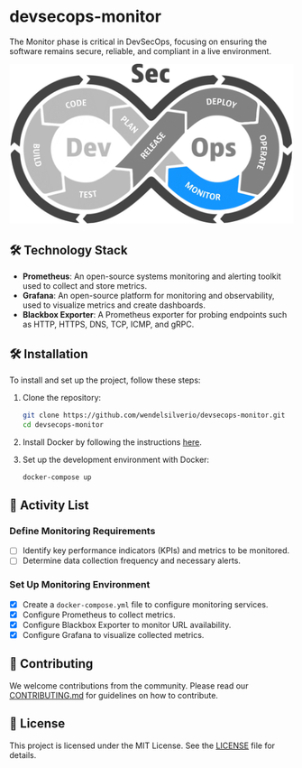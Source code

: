 # devsecops-monitor
The Monitor phase is critical in DevSecOps, focusing on ensuring the software remains secure, reliable, and compliant in a live environment.

![DevSecOps Monitor](assets/images/devsecops-monitor.png)

## 🛠️ Technology Stack
- **Prometheus**: An open-source systems monitoring and alerting toolkit used to collect and store metrics.
- **Grafana**: An open-source platform for monitoring and observability, used to visualize metrics and create dashboards.
- **Blackbox Exporter**: A Prometheus exporter for probing endpoints such as HTTP, HTTPS, DNS, TCP, ICMP, and gRPC.

## 🛠️ Installation

To install and set up the project, follow these steps:

1. Clone the repository:

    ```sh
    git clone https://github.com/wendelsilverio/devsecops-monitor.git
    cd devsecops-monitor
    ```

2. Install Docker by following the instructions [here](https://docs.docker.com/get-docker/).

3. Set up the development environment with Docker:

    ```sh
    docker-compose up
    ```

## 📅 Activity List

### Define Monitoring Requirements
- [ ] Identify key performance indicators (KPIs) and metrics to be monitored.
- [ ] Determine data collection frequency and necessary alerts.

### Set Up Monitoring Environment
- [X] Create a `docker-compose.yml` file to configure monitoring services.
- [X] Configure Prometheus to collect metrics.
- [X] Configure Blackbox Exporter to monitor URL availability.
- [X] Configure Grafana to visualize collected metrics.

## 🤝 Contributing

We welcome contributions from the community. Please read our [CONTRIBUTING.md](CONTRIBUTING.md) for guidelines on how to contribute.

## 📄 License

This project is licensed under the MIT License. See the [LICENSE](LICENSE) file for details.